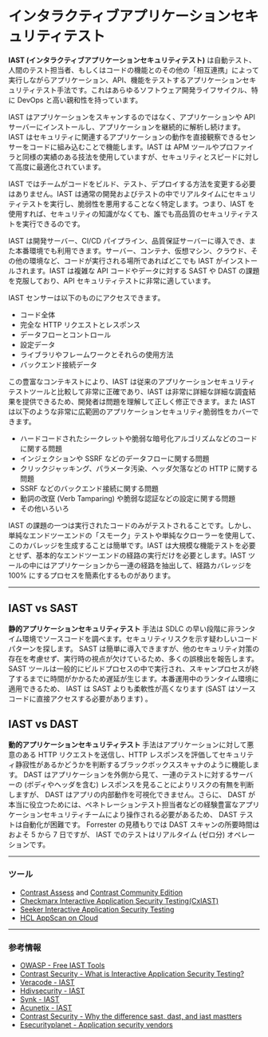 # インタラクティブアプリケーションセキュリティテスト

**IAST (インタラクティブアプリケーションセキュリティテスト)** は自動テスト、人間のテスト担当者、もしくはコードの機能とのその他の「相互連携」によって実行しながらアプリケーション、API、機能をテストするアプリケーションセキュリティテスト手法です。これはあらゆるソフトウェア開発ライフサイクル、特に DevOps と高い親和性を持っています。

IAST はアプリケーションをスキャンするのではなく、アプリケーションや API サーバーにインストールし、アプリケーションを継続的に解析し続けます。IAST はセキュリティに関連するアプリケーションの動作を直接観察できるセンサーをコードに組み込むことで機能します。IAST は APM ツールやプロファイラと同様の実績のある技法を使用していますが、セキュリティとスピードに対して高度に最適化されています。

IAST ではチームがコードをビルド、テスト、デプロイする方法を変更する必要はありません。IAST は通常の開発およびテストの中でリアルタイムにセキュリティテストを実行し、脆弱性を悪用することなく特定します。つまり、IAST を使用すれば、セキュリティの知識がなくても、誰でも高品質のセキュリティテストを実行できるのです。

IAST は開発サーバー、CI/CD パイプライン、品質保証サーバーに導入でき、また本番環境でも利用できます。サーバー、コンテナ、仮想マシン、クラウド、その他の環境など、コードが実行される場所であればどこでも IAST がインストールされます。IAST は複雑な API コードやデータに対する SAST や DAST の課題を克服しており、API セキュリティテストに非常に適しています。

IAST センサーは以下のものにアクセスできます。
+ コード全体
+ 完全な HTTP リクエストとレスポンス
+ データフローとコントロール
+ 設定データ
+ ライブラリやフレームワークとそれらの使用方法
+ バックエンド接続データ

この豊富なコンテキストにより、IAST は従来のアプリケーションセキュリティテストツールと比較して非常に正確であり、IAST は非常に詳細な詳細な調査結果を提供できるため、開発者は問題を理解して正しく修正できます。また IAST は以下のような非常に広範囲のアプリケーションセキュリティ脆弱性をカバーできます。
+ ハードコードされたシークレットや脆弱な暗号化アルゴリズムなどのコードに関する問題
+ インジェクションや SSRF などのデータフローに関する問題
+ クリックジャッキング、パラメータ汚染、ヘッダ欠落などの HTTP に関する問題
+ SSRF などのバックエンド接続に関する問題
+ 動詞の改竄 (Verb Tamparing) や脆弱な認証などの設定に関する問題
+ その他いろいろ


IAST の課題の一つは実行されたコードのみがテストされることです。しかし、単純なエンドツーエンドの「スモーク」テストや単純なクローラーを使用して、このカバレッジを生成することは簡単です。IAST は大規模な機能テストを必要とせず、基本的なエンドツーエンドの経路の実行だけを必要とします。IAST ツールの中にはアプリケーションから一連の経路を抽出して、経路カバレッジを 100% にするプロセスを簡素化するものがあります。


---

## IAST vs SAST

**静的アプリケーションセキュリティテスト** 手法は SDLC の早い段階に非ランタイム環境でソースコードを調べます。セキュリティリスクを示す疑わしいコードパターンを探します。 SAST は簡単に導入できますが、他のセキュリティ対策の存在を考慮せず、実行時の視点が欠けているため、多くの誤検出を報告します。 SAST ツールは一般的にビルドプロセスの中で実行され、スキャンプロセスが終了するまでに時間がかかるため遅延が生じます。本番運用中のランタイム環境に適用できるため、 IAST は SAST よりも柔軟性が高くなります (SAST はソースコードに直接アクセスする必要があります) 。

## IAST vs DAST

**動的アプリケーションセキュリティテスト** 手法はアプリケーションに対して悪意のある HTTP リクエストを送信し、HTTP レスポンスを評価してセキュリティ静寂性があるかどうかを判断するブラックボックススキャナのように機能します。 DAST はアプリケーションを外側から見て、一連のテストに対するサーバーの (ボディやヘッダを含む) レスポンスを見ることによりリスクの有無を判断しますが、 DAST はアプリの内部動作を可視化できません。さらに、 DAST が本当に役立つためには、ペネトレーションテスト担当者などの経験豊富なアプリケーションセキュリティチームにより操作される必要があるため、 DAST テストは自動化が困難です。 Forrester の見積もりでは DAST スキャンの所要時間はおよそ 5 から 7 日ですが、 IAST でのテストはリアルタイム (ゼロ分) オペレーションです。

---

### ツール

+ [Contrast Assess](https://www.contrastsecurity.com/contrast-assess) and [Contrast Community Edition](https://www.contrastsecurity.com/contrast-community-edition)
+ [Checkmarx Interactive Application Security Testing(CxIAST)](https://www.checkmarx.com/products/interactive-application-security-testing/)
+ [Seeker Interactive Application Security Testing](https://www.synopsys.com/software-integrity/security-testing/interactive-application-security-testing.html)
+ [HCL AppScan on Cloud](https://cloud.appscan.com)

---
### 参考情報

+ [OWASP - Free IAST Tools](https://owasp.org/www-community/Free_for_Open_Source_Application_Security_Tools#:~:text=open%20source%20projects.-,IAST%20Tools,-IAST%20tools%20are)
+ [Contrast Security - What is Interactive Application Security Testing?](https://www.contrastsecurity.com/knowledge-hub/glossary/interactive-application-security-testing)
+ [Veracode - IAST](https://www.veracode.com/security/interactive-application-security-testing-iast)
+ [Hdivsecurity - IAST](https://hdivsecurity.com/bornsecure/what-is-iast-interactive-application-security-testing/)
+ [Synk - IAST](https://snyk.io/learn/iast-interactive-application-security-testing/)
+ [Acunetix - IAST](https://www.acunetix.com/blog/web-security-zone/what-is-iast-interactive-application-security-testing/)
+ [Contrast Security - Why the difference sast, dast, and iast mastters](https://www.contrastsecurity.com/security-influencers/why-the-difference-between-sast-dast-and-iast-matters)
+ [Esecurityplanet - Application security vendors](https://www.esecurityplanet.com/products/application-security-vendors/)

